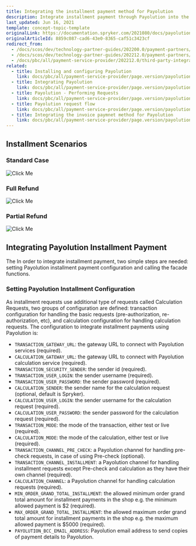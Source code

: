 ```yaml
---
title: Integrating the installment payment method for Payolution
description: Integrate installment payment through Payolution into the Spryker-based shop.
last_updated: Jun 16, 2021
template: concept-topic-template
originalLink: https://documentation.spryker.com/2021080/docs/payolution-installment
originalArticleId: 8859c087-cad6-43e0-8365-caf51c3423cf
redirect_from:
  - /docs/scos/dev/technology-partner-guides/202200.0/payment-partners/payolution/integrating-the-installment-payment-method-for-payolution.html
  - /docs/scos/dev/technology-partner-guides/202212.0/payment-partners/payolution/integrating-the-installment-payment-method-for-payolution.html
  - /docs/pbc/all/payment-service-provider/202212.0/third-party-integrations/payolution/integrate-the-installment-payment-method-for-payolution.html
related:
  - title: Installing and configuring Payolution
    link: docs/pbc/all/payment-service-provider/page.version/payolution/install-and-configure-payolution.html
  - title: Integrating Payolution
    link: docs/pbc/all/payment-service-provider/page.version/payolution/integrate-payolution.html
  - title: Payolution - Performing Requests
    link: docs/pbc/all/payment-service-provider/page.version/payolution/payolution-performing-requests.html
  - title: Payolution request flow
    link: docs/pbc/all/payment-service-provider/page.version/payolution/payolution-request-flow.html
  - title: Integrating the invoice paymnet method for Payolution
    link: docs/pbc/all/payment-service-provider/page.version/payolution/integrate-the-invoice-payment-method-for-payolution.html
---
```


## Installment Scenarios

### Standard Case

![Click Me](https://spryker.s3.eu-central-1.amazonaws.com/docs/Technology+Partners/Payment+Partners/Payolution/payolution-installment-standard-case.png)

### Full Refund

![Click Me](https://spryker.s3.eu-central-1.amazonaws.com/docs/Technology+Partners/Payment+Partners/Payolution/payolution-installment-fullrefund-case.png)

### Partial Refund

![Click Me](https://spryker.s3.eu-central-1.amazonaws.com/docs/Technology+Partners/Payment+Partners/Payolution/payolution-installment-partialrefund-case.png)

## Integrating Payolution Installment Payment

The In order to integrate installment payment, two simple steps are needed: setting Payolution installment payment configuration and calling the facade functions.

### Setting Payolution Installment Configuration

As installment requests use additional type of requests called Calculation Requests, two groups of configuration are defined: transaction configuration for handling the basic requests (pre-authorization, re-authorization, etc), and calculation configuration for handling calculation requests. The configuration to integrate installment payments using Payolution is:
* `TRANSACTION_GATEWAY_URL`: the gateway URL to connect with Payolution services (required).
* `CALCULATION_GATEWAY_URL`: the gateway URL to connect with Payolution calculation service (required).
* `TRANSACTION_SECURITY_SENDER`: the sender id (required).
* `TRANSACTION_USER_LOGIN`: the sender username (required).
* `TRANSACTION_USER_PASSWORD`: the sender password (required).
* `CALCULATION_SENDER`: the sender name for the calculation request (optional, default is Spryker).
* `CALCULATION_USER_LOGIN`: the sender username for the calculation request (required).
* `CALCULATION_USER_PASSWORD`: the sender password for the calculation request (required).
* `TRANSACTION_MODE`: the mode of the transaction, either test or live (required).
* `CALCULATION_MODE`: the mode of the calculation, either test or live (required).
* `TRANSACTION_CHANNEL_PRE_CHECK`: a Payolution channel for handling pre-check requests, in case of using Pre-check (optional).
* `TRANSACTION_CHANNEL_INSTALLMENT`: a Payolution channel for handling installment requests except Pre-check and calculation as they have their own channel (required).
* `CALCULATION_CHANNEL`: a Payolution channel for handling calculation requests (required).
* `MIN_ORDER_GRAND_TOTAL_INSTALLMENT`: the allowed minimum order grand total amount for installment payments in the shop e.g. the minimum allowed payment is $2 (required).
* `MAX_ORDER_GRAND_TOTAL_INSTALLMENT`: the allowed maximum order grand total amount for installment payments in the shop e.g. the maximum allowed payment is $5000 (required).
* `PAYOLUTION_BCC_EMAIL_ADDRESS`: Payolution email address to send copies of payment details to Payolution.
